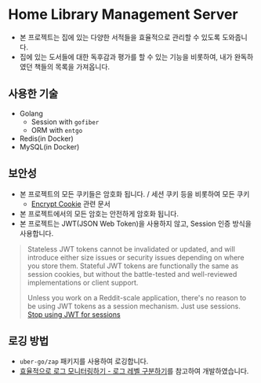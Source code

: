 # Home Library Management Server

- 본 프로젝트는 집에 있는 다양한 서적들을 효율적으로 관리할 수 있도록 도와줍니다.
- 집에 있는 도서들에 대한 독후감과 평가를 할 수 있는 기능을 비롯하여, 내가 완독하였던 책들의 목록을 가져옵니다.

## 사용한 기술

- Golang
  - Session with `gofiber`
  - ORM with `entgo`
- Redis(in Docker)
- MySQL(in Docker)

## 보안성

- 본 프로젝트의 모든 쿠키들은 암호화 됩니다. / 세션 쿠키 등을 비롯하여 모든 쿠키
  - [Encrypt Cookie](https://docs.lou2.kr/go-fiber/home/api/middleware/encrypt-cookie?q=) 관련 문서
- 본 프로젝트에서의 모든 암호는 안전하게 암호화 됩니다.
- 본 프로젝트는 JWT(JSON Web Token)을 사용하지 않고, Session 인증 방식을 사용합니다.

> Stateless JWT tokens cannot be invalidated or updated, and will introduce either size issues or security issues depending on where you store them. Stateful JWT tokens are functionally the same as session cookies, but without the battle-tested and well-reviewed implementations or client support.
>
> Unless you work on a Reddit-scale application, there's no reason to be using JWT tokens as a session mechanism. Just use sessions.  
> [Stop using JWT for sessions](http://cryto.net/~joepie91/blog/2016/06/13/stop-using-jwt-for-sessions/)

## 로깅 방법

- `uber-go/zap` 패키지를 사용하여 로깅합니다.
- [효율적으로 로그 모니터링하기 - 로그 레벨 구분하기](https://jojoldu.tistory.com/712)를 참고하여 개발하였습니다.
